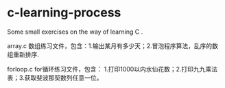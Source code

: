 # c-learning-process
Some small exercises on the way of learning C .   

array.c     数组练习文件，包含：1.输出某月有多少天；2.冒泡程序算法，乱序的数组重新排序.  

forloop.c   for循环练习文件，包含： 1.打印1000以内水仙花数；2.打印九九乘法表；3.获取斐波那契数列任意一位。  
